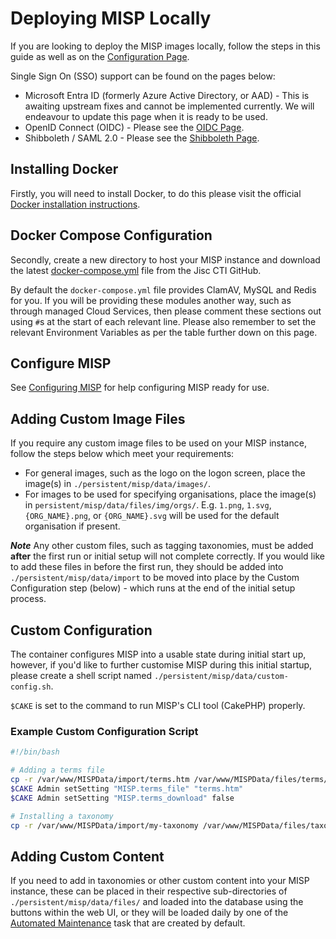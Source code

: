 <!--
SPDX-FileCopyrightText: 2024 Jisc Services Limited
SPDX-FileContributor: James Ellor

SPDX-License-Identifier: GPL-3.0-only
-->

# Deploying MISP Locally

If you are looking to deploy the MISP images locally, follow the steps in this guide as well as on
the [Configuration Page](../configuration/general.md).

Single Sign On (SSO) support can be found on the pages below:

- Microsoft Entra ID (formerly Azure Active Directory, or AAD) - This is awaiting upstream fixes and
    cannot be implemented currently. We will endeavour to update this page when it is ready to be
    used.
- OpenID Connect (OIDC) - Please see the [OIDC Page](../configuration/oidc.md).
- Shibboleth / SAML 2.0 - Please see the [Shibboleth Page](../configuration/shibb.md).

## Installing Docker

Firstly, you will need to install Docker, to do this please visit the official
[Docker installation instructions](https://docs.docker.com/engine/install/).

## Docker Compose Configuration

Secondly, create a new directory to host your MISP instance and download the latest
[docker-compose.yml](https://github.com/JiscCTI/misp-docker/blob/main/docker-compose.yml) file from
the Jisc CTI GitHub.

By default the `docker-compose.yml` file provides ClamAV, MySQL and Redis for you. If you will be
providing these modules another way, such as through managed Cloud Services, then please comment
these sections out using `#`s at the start of each relevant line. Please also remember to set the
relevant Environment Variables as per the table further down on this page.

## Configure MISP

See [Configuring MISP](../configuration/general.md) for help configuring MISP ready for use.

## Adding Custom Image Files

If you require any custom image files to be used on your MISP instance, follow the steps below which
meet your requirements:

- For general images, such as the logo on the logon screen, place the image(s) in
    `./persistent/misp/data/images/`.
- For images to be used for specifying organisations, place the image(s) in
    `persistent/misp/data/files/img/orgs/`. E.g. `1.png`, `1.svg`, `{ORG_NAME}.png`, or
    `{ORG_NAME}.svg` will be used for the default organisation if present.

***Note*** Any other custom files, such as tagging taxonomies, must be added **after** the first
run or initial setup will not complete correctly. If you would like to add these files in before the
first run, they should be added into `./persistent/misp/data/import` to be moved into place by the
Custom Configuration step (below) - which runs at the end of the initial setup process.

## Custom Configuration

The container configures MISP into a usable state during initial start up, however, if you'd like to
further customise MISP during this initial startup, please create a shell script named
`./persistent/misp/data/custom-config.sh`.

`$CAKE` is set to the command to run MISP's CLI tool (CakePHP) properly.

### Example Custom Configuration Script

```sh
#!/bin/bash

# Adding a terms file
cp -r /var/www/MISPData/import/terms.htm /var/www/MISPData/files/terms/
$CAKE Admin setSetting "MISP.terms_file" "terms.htm"
$CAKE Admin setSetting "MISP.terms_download" false

# Installing a taxonomy
cp -r /var/www/MISPData/import/my-taxonomy /var/www/MISPData/files/taxonomies/
```

## Adding Custom Content

If you need to add in taxonomies or other custom content into your MISP instance, these can be
placed in their respective sub-directories of `./persistent/misp/data/files/` and loaded into the
database using the buttons within the web UI, or they will be loaded daily by one of the 
[Automated Maintenance](../management/maint_tasks.md) task that are created by default.
